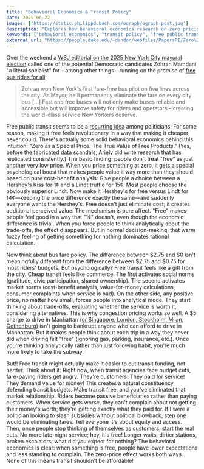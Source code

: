 ```yaml
---
title: "Behavioral Economics & Transit Policy"
date: 2025-06-22
images: ['https://static.philippdubach.com/ograph/ograph-post.jpg']
description: "Explores how behavioral economics research on zero pricing applies to transit policy, examining why free public transit feels revolutionary compared to cheap fares, and analyzing the potential political consequences of eliminating fare structures."
keywords: ["behavioral economics", "transit policy", "free public transit", "zero pricing", "fare-free buses", "congestion pricing", "Dan Ariely", "zero as special price", "public transportation", "NYC mayoral election", "Zohran Mamdani", "market norms vs social norms", "transit funding", "behavioral psychology", "urban policy"]
external_url: "https://people.duke.edu/~dandan/webfiles/PapersPI/Zero%20as%20a%20Special%20Price.pdf"
---
```


Over the weekend a [WSJ editorial on the 2025 New York City mayoral election](https://www.wsj.com/opinion/new-yorks-choice-cuomo-or-socialism-election-mayor-race-vote-mamdani-ede84c75) called one of the potential Democratic candidates Zohran Mamdani "a literal socialist" for - among other things - running on the promise of [free bus rides for all](https://www.thenation.com/article/society/new-york-city-bus-free-fare/):

> Zohran won New York's first fare-free bus pilot on five lines across the city. As Mayor, he'll permanently eliminate the fare on every city bus [...] Fast and free buses will not only make buses reliable and accessible but will improve safety for riders and operators – creating the world-class service New Yorkers deserve.

Free public transit seems to be a [recurring idea](https://en.wikipedia.org/wiki/Free_public_transport#List_of_towns_and_cities_with_area-wide_zero-fare_transport) among politicians: For some reason, making it free feels revolutionary in a way that making it cheaper never could. There's actually some solid behavioral economics behind this intuition: "Zero as a Special Price: The True Value of Free Products." (Yes, before the [fabricated data scandals](https://www.youtube.com/watch?v=Q3tSG8h_O3A&pp=ygUPZGFuIEFyaWVseSBmYWtl), Ariely did write research that has replicated consistently.) The basic finding: people don't treat "free" as just another very low price. When you price something at zero, it gets a special psychological boost that makes people value it way more than they should based on pure cost-benefit analysis: Give people a choice between a Hershey's Kiss for 1¢ and a Lindt truffle for 15¢. Most people choose the obviously superior Lindt. Now make it Hershey's for free versus Lindt for 14¢—keeping the price difference exactly the same—and suddenly everyone wants the Hershey's. Free doesn't just eliminate cost; it creates additional perceived value. The mechanism is pure affect. "Free" makes people feel good in a way that "1¢" doesn't, even though the economic difference is trivial. When you force people to think analytically about the trade-offs, the effect disappears. But in normal decision-making, that warm fuzzy feeling of getting something for nothing dominates rational calculation.

Now think about bus fare policy. The difference between $2.75 and $0 isn't meaningfully different from the difference between $2.75 and $0.75 for most riders' budgets. But psychologically? Free transit feels like a gift from the city. Cheap transit feels like commerce. The first activates social norms (gratitude, civic participation, shared ownership). The second activates market norms (cost-benefit analysis, value-for-money calculations, consumer complaints when service is bad). On the other side, any positive price, no matter how small, forces people into analytical mode. They start thinking about trade-offs, evaluating whether the service is worth it, considering alternatives.
This is why congestion pricing works so well. A $5 charge to drive in Manhattan ([or Singapore, London, Stockholm, Milan, Gothenburg](https://en.wikipedia.org/wiki/Congestion_pricing)) isn't going to bankrupt anyone who can afford to drive in Manhattan. But it makes people think about each trip in a way they never did when driving felt "free" (ignoring gas, parking, insurance, etc.). Once you're thinking analytically rather than just following habit, you're much more likely to take the subway.

But!! Free transit might actually make it easier to cut transit funding, not harder.
Think about it: Right now, when transit agencies face budget cuts, fare-paying riders get angry. They're customers! They paid for service! They demand value for money! This creates a natural constituency defending transit budgets. Make transit free, and you've eliminated that market relationship. Riders become passive beneficiaries rather than paying customers. When service gets worse, they can't complain about not getting their money's worth; they're getting exactly what they paid for.
If I were a politician looking to slash subsidies without political blowback, step one would be eliminating fares. Tell everyone it's about equity and access. Then, once people stop thinking of themselves as customers, start the real cuts. No more late-night service; hey, it's free! Longer waits, dirtier stations, broken escalators; what did you expect for nothing? The behavioral economics is clear: when something is free, people have lower expectations and less standing to complain. The zero-price effect works both ways. None of this means transit shouldn't be affordable!